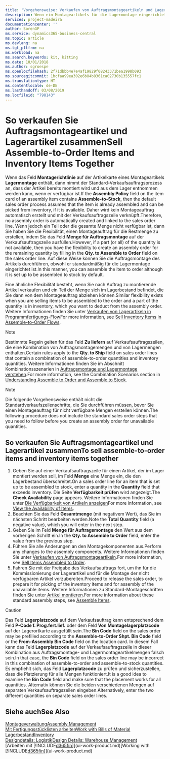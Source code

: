 ```yaml
---
title: 'Vorgehensweise: Verkaufen von Auftragsmontageartikeln und Lagerartikeln zusammen | Microsoft Docs'
description: Wenn ein Montageartikels für die Lagermontage eingerichtet ist, dann nimmt der Standard-Verkaufsauftragsprozess an, dass der Artikel bereits montiert wird und aus dem Lager entnommen werden kann, wenn er verfügbar ist. Wenn jedoch ein Teil oder die gesamte Menge nicht verfügbar ist, dann Sie haben Sie die Flexibilität, einen Montageauftrag für die Restmenge dynamisch zu erstellen.
services: project-madeira
documentationcenter: ''
author: SorenGP
ms.service: dynamics365-business-central
ms.topic: article
ms.devlang: na
ms.tgt_pltfrm: na
ms.workload: na
ms.search.keywords: kit, kitting
ms.date: 10/01/2018
ms.author: sgroespe
ms.openlocfilehash: 2f71dbbb4e7e4af19829f08243371bea1998b093
ms.sourcegitcommit: 1bcfaa99ea302e6b84b8361ca02730b135557fc1
ms.translationtype: HT
ms.contentlocale: de-DE
ms.lasthandoff: 03/08/2019
ms.locfileid: "798143"
---
```

# <a name="sell-assemble-to-order-items-and-inventory-items-together"></a><span data-ttu-id="e338c-104">So verkaufen Sie Auftragsmontageartikel und Lagerartikel zusammen</span><span class="sxs-lookup"><span data-stu-id="e338c-104">Sell Assemble-to-Order Items and Inventory Items Together</span></span>
<span data-ttu-id="e338c-105">Wenn das Feld **Montagerichtlinie** auf der Artikelkarte eines Montageartikels **Lagermontage** enthält, dann nimmt der Standard-Verkaufsauftragsprozess an, dass der Artikel bereits montiert wird und aus dem Lager entnommen werden kann, wenn er verfügbar ist.</span><span class="sxs-lookup"><span data-stu-id="e338c-105">If the **Assembly Policy** field on the item card of an assembly item contains **Assemble-to-Stock**, then the default sales order process assumes that the item is already assembled and can be picked from inventory, if it is available.</span></span> <span data-ttu-id="e338c-106">Daher wird kein Montageauftrag automatisch erstellt und mit der Verkaufsauftragszeile verknüpft.</span><span class="sxs-lookup"><span data-stu-id="e338c-106">Therefore, no assembly order is automatically created and linked to the sales order line.</span></span> <span data-ttu-id="e338c-107">Wenn jedoch ein Teil oder die gesamte Menge nicht verfügbar ist, dann Sie haben Sie die Flexibilität, einen Montageauftrag für die Restmenge zu erstellen, indem Sie das Feld **Menge für Auftragsmontage** auf der Verkaufsauftragszeile ausfüllen.</span><span class="sxs-lookup"><span data-stu-id="e338c-107">However, if a part (or all) of the quantity is not available, then you have the flexibility to create an assembly order for the remaining quantity by filling in the **Qty. to Assemble to Order** field on the sales order line.</span></span> <span data-ttu-id="e338c-108">Auf diese Weise können Sie die Auftragsmontage des Artikels durchführen, obwohl er standardmäßig für die Lagermontage eingerichtet ist.</span><span class="sxs-lookup"><span data-stu-id="e338c-108">In this manner, you can assemble the item to order although it is set up to be assembled to stock by default.</span></span>  

<span data-ttu-id="e338c-109">Eine ähnliche Flexibilität besteht, wenn Sie nach Auftrag zu montierende Artikel verkaufen und ein Teil der Menge sich im Lagerbestand befindet, die Sie dann von dem Montageauftrag abziehen können.</span><span class="sxs-lookup"><span data-stu-id="e338c-109">Similar flexibility exists when you are selling items to be assembled to the order and a part of the quantity is in inventory, which you want to deduct from the assembly order.</span></span> <span data-ttu-id="e338c-110">Weitere Informationen finden Sie unter [Verkaufen von Lagerartikeln in Programmfertigungs-Flow](assembly-how-to-sell-inventory-items-in-assemble-to-order-flows.md)</span><span class="sxs-lookup"><span data-stu-id="e338c-110">For more information, see [Sell Inventory Items in Assemble-to-Order Flows](assembly-how-to-sell-inventory-items-in-assemble-to-order-flows.md).</span></span>  

> [!NOTE]  
>  <span data-ttu-id="e338c-111">Bestimmte Regeln gelten für das Feld **Zu liefern** auf Verkaufsauftragszeilen, die eine Kombination von Auftragsmontagemengen und von Lagermengen enthalten.</span><span class="sxs-lookup"><span data-stu-id="e338c-111">Certain rules apply to the **Qty. to Ship** field on sales order lines that contain a combination of assemble-to-order quantities and inventory quantities.</span></span> <span data-ttu-id="e338c-112">Weitere Informationen finden Sie im Abschnitt Kombinationsszenarien in [Auftragsmontage und Lagermontage verstehen](assembly-assemble-to-order-or-assemble-to-stock.md).</span><span class="sxs-lookup"><span data-stu-id="e338c-112">For more information, see the Combination Scenarios section in [Understanding Assemble to Order and Assemble to Stock](assembly-assemble-to-order-or-assemble-to-stock.md).</span></span>  

> [!NOTE]  
>  <span data-ttu-id="e338c-113">Die folgende Vorgehensweise enthält nicht die Standardverkaufszeilenschritte, die Sie durchführen müssen, bevor Sie einen Montageauftrag für nicht verfügbare Mengen erstellen können.</span><span class="sxs-lookup"><span data-stu-id="e338c-113">The following procedure does not include the standard sales order steps that you need to follow before you create an assembly order for unavailable quantities.</span></span>

## <a name="to-sell-assemble-to-order-items-and-inventory-items-together"></a><span data-ttu-id="e338c-114">So verkaufen Sie Auftragsmontageartikel und Lagerartikel zusammen</span><span class="sxs-lookup"><span data-stu-id="e338c-114">To sell assemble-to-order items and inventory items together</span></span>  
1.  <span data-ttu-id="e338c-115">Geben Sie auf einer Verkaufsauftragszeile für einen Artikel, der im Lager montiert werden soll, im Feld **Menge** eine Menge ein, die den Lagerbestand überschreitet.</span><span class="sxs-lookup"><span data-stu-id="e338c-115">On a sales order line for an item that is set up to be assembled to stock, enter a quantity in the **Quantity** field that exceeds inventory.</span></span> <span data-ttu-id="e338c-116">Die Seite **Verfügbarkeit prüfen** wird angezeigt.</span><span class="sxs-lookup"><span data-stu-id="e338c-116">The **Check Availability** page appears.</span></span> <span data-ttu-id="e338c-117">Weitere Informationen finden Sie unter [Die Verfügbarkeit von Artikeln anzeigen](inventory-how-availability-overview.md)</span><span class="sxs-lookup"><span data-stu-id="e338c-117">For more information, see [View the Availability of Items](inventory-how-availability-overview.md).</span></span>
2.  <span data-ttu-id="e338c-118">Beachten Sie das Feld **Gesamtmenge** (mit negativem Wert), das Sie im nächsten Schritt bearbeiten werden.</span><span class="sxs-lookup"><span data-stu-id="e338c-118">Note the **Total Quantity** field (a negative value), which you will enter in the next step.</span></span>  
3.  <span data-ttu-id="e338c-119">Geben Sie im Feld **Menge für Auftragsmontage** den Wert aus dem vorherigen Schritt ein.</span><span class="sxs-lookup"><span data-stu-id="e338c-119">In the **Qty. to Assemble to Order** field, enter the value from the previous step.</span></span>  
4.  <span data-ttu-id="e338c-120">Führen Sie alle Änderungen an den Montagekomponenten aus.</span><span class="sxs-lookup"><span data-stu-id="e338c-120">Perform any changes to the assembly components.</span></span> <span data-ttu-id="e338c-121">Weitere Informationen finden Sie unter [Verkaufen von Auftragsmontageartikeln](assembly-how-to-sell-items-assembled-to-order.md).</span><span class="sxs-lookup"><span data-stu-id="e338c-121">For more information, see [Sell Items Assembled to Order](assembly-how-to-sell-items-assembled-to-order.md).</span></span>  
5.  <span data-ttu-id="e338c-122">Fahren Sie mit der Freigabe des Verkaufsauftrags fort, um ihn für die Kommissionierung der Lagerartikel und für die Montage der nicht verfügbaren Artikel vorzubereiten.</span><span class="sxs-lookup"><span data-stu-id="e338c-122">Proceed to release the sales order, to prepare it for picking of the inventory items and for assembly of the unavailable items.</span></span> <span data-ttu-id="e338c-123">Weitere Informationen zu Standard-Montageschritten finden Sie unter[ Artikel montieren](assembly-how-to-assemble-items.md).</span><span class="sxs-lookup"><span data-stu-id="e338c-123">For more information about these standard assembly steps, see [Assemble Items](assembly-how-to-assemble-items.md).</span></span>  

> [!CAUTION]  
>  <span data-ttu-id="e338c-124">Das Feld **Lagerplatzcode** auf dem Verkaufsauftrag kann entsprechend dem Feld **P-Code f. Prog.fert.lief.** oder dem Feld **Von Montagelagerplatzcode** auf der Lagerortkarte ausgefüllt sein.</span><span class="sxs-lookup"><span data-stu-id="e338c-124">The **Bin Code** field on the sales order may be prefilled according to the **Assemble-to-Order Shpt. Bin Code** field or the **From-Assembly Bin Code** field on the location card.</span></span> <span data-ttu-id="e338c-125">In diesem Fall kann das Feld **Lagerplatzcode** auf der Verkaufsauftragszeile in dieser Kombination aus Auftragsmontage- und Lagermontageartikelmengen falsch sein.</span><span class="sxs-lookup"><span data-stu-id="e338c-125">In that case, the **Bin Code** field on the sales order line may be incorrect in this combination of assemble-to-order and assemble-to-stock quantities.</span></span> <span data-ttu-id="e338c-126">Es empfiehlt sich, das Feld **Lagerplatzcode** zu prüfen und sicherzustellen, dass die Platzierung für alle Mengen funktioniert.</span><span class="sxs-lookup"><span data-stu-id="e338c-126">It is a good idea to examine the **Bin Code** field and make sure that the placement works for all quantities.</span></span> <span data-ttu-id="e338c-127">Alternativ können Sie die beiden verschiedenen Mengen auf separaten Verkaufsauftragszeilen eingeben.</span><span class="sxs-lookup"><span data-stu-id="e338c-127">Alternatively, enter the two different quantities on separate sales order lines.</span></span>  

## <a name="see-also"></a><span data-ttu-id="e338c-128">Siehe auch</span><span class="sxs-lookup"><span data-stu-id="e338c-128">See Also</span></span>  
[<span data-ttu-id="e338c-129">Montageverwaltung</span><span class="sxs-lookup"><span data-stu-id="e338c-129">Assembly Management</span></span>](assembly-assemble-items.md)  
[<span data-ttu-id="e338c-130">Mit Fertigungsstücklisten arbeiten</span><span class="sxs-lookup"><span data-stu-id="e338c-130">Work with Bills of Material</span></span>](inventory-how-work-BOMs.md)  
[<span data-ttu-id="e338c-131">Lagerbestand</span><span class="sxs-lookup"><span data-stu-id="e338c-131">Inventory</span></span>](inventory-manage-inventory.md)  
[<span data-ttu-id="e338c-132">Designdetails: Logistik</span><span class="sxs-lookup"><span data-stu-id="e338c-132">Design Details: Warehouse Management</span></span>](design-details-warehouse-management.md)  
<span data-ttu-id="e338c-133">[Arbeiten mit [!INCLUDE[d365fin](includes/d365fin_md.md)]](ui-work-product.md)</span><span class="sxs-lookup"><span data-stu-id="e338c-133">[Working with [!INCLUDE[d365fin](includes/d365fin_md.md)]](ui-work-product.md)</span></span>
